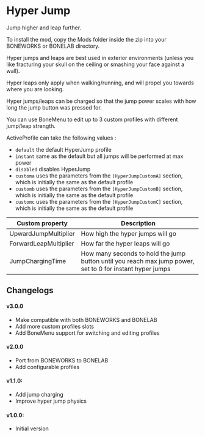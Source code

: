 # Hyper Jump

Jump higher and leap further.

To install the mod, copy the Mods folder inside the zip into your BONEWORKS or BONELAB directory.

Hyper jumps and leaps are best used in exterior environments (unless you like fracturing your skull on the ceiling or smashing your face against a wall).

Hyper leaps only apply when walking/running, and will propel you towards where you are looking.

Hyper jumps/leaps can be charged so that the jump power scales with how long the jump button was pressed for.

You can use BoneMenu to edit up to 3 custom profiles with different jump/leap strength.

ActiveProfile can take the following values :
- `default` the default HyperJump profile  
- `instant` same as the default but all jumps will be performed at max power  
- `disabled` disables HyperJump  
- `customa` uses the parameters from the `[HyperJumpCustomA]` section, which is initially the same as the default profile  
- `customb` uses the parameters from the `[HyperJumpCustomB]` section, which is initially the same as the default profile  
- `customc` uses the parameters from the `[HyperJumpCustomC]` section, which is initially the same as the default profile


| Custom property       | Description                                                                                               |
|-----------------------|-----------------------------------------------------------------------------------------------------------|
| UpwardJumpMultiplier  | How high the hyper jumps will go                                                                          |
| ForwardLeapMultiplier | How far the hyper leaps will go                                                                           |
| JumpChargingTime      | How many seconds to hold the jump button until you reach max jump power, set to 0 for instant hyper jumps |

## Changelogs

#### v3.0.0

- Make compatible with both BONEWORKS and BONELAB
- Add more custom profiles slots
- Add BoneMenu support for switching and editing profiles

#### v2.0.0

- Port from BONEWORKS to BONELAB
- Add configurable profiles

#### v1.1.0:

- Add jump charging
- Improve hyper jump physics

#### v1.0.0:

- Initial version